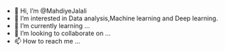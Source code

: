 - 👋 Hi, I’m @MahdiyeJalali
- 👀 I’m interested in Data analysis,Machine learning and Deep learning.
- 🌱 I’m currently learning ...
- 💞️ I’m looking to collaborate on ...
- 📫 How to reach me ...

<!---
MahdiyeJalali/MahdiyeJalali is a ✨ special ✨ repository because its `README.md` (this file) appears on your GitHub profile.
You can click the Preview link to take a look at your changes.
--->
